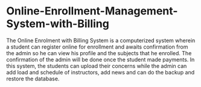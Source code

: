 # Online-Enrollment-Management-System-with-Billing
The Online Enrolment with Billing System is a computerized system wherein a student can register online for enrollment and awaits confirmation from the admin so he can view his profile and the subjects that he enrolled. The confirmation of the admin will be done once the student made payments. In this system, the students can upload their concerns while the admin can add load and schedule of instructors, add news and can do the backup and restore the database.
